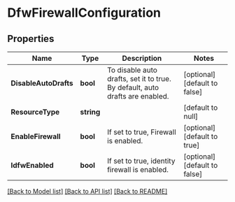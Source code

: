 # DfwFirewallConfiguration

## Properties
Name | Type | Description | Notes
------------ | ------------- | ------------- | -------------
**DisableAutoDrafts** | **bool** | To disable auto drafts, set it to true. By default, auto drafts are enabled.  | [optional] [default to false]
**ResourceType** | **string** |  | [default to null]
**EnableFirewall** | **bool** | If set to true, Firewall is enabled.  | [optional] [default to true]
**IdfwEnabled** | **bool** | If set to true, identity firewall is enabled.  | [optional] [default to false]

[[Back to Model list]](../README.md#documentation-for-models) [[Back to API list]](../README.md#documentation-for-api-endpoints) [[Back to README]](../README.md)

